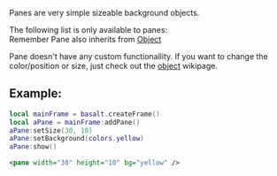 Panes are very simple sizeable background objects.

The following list is only available to panes: <br>
Remember Pane also inherits from [Object](objects/Object.md)

Pane doesn't have any custom functionallity. If you want to change the color/position or size, just check out the [object](https://github.com/NoryiE/basalt/wiki/Object) wikipage.

## Example:

```lua
local mainFrame = basalt.createFrame()
local aPane = mainFrame:addPane()
aPane:setSize(30, 10)
aPane:setBackground(colors.yellow)
aPane:show()
```

```xml
<pane width="30" height="10" bg="yellow" />
```